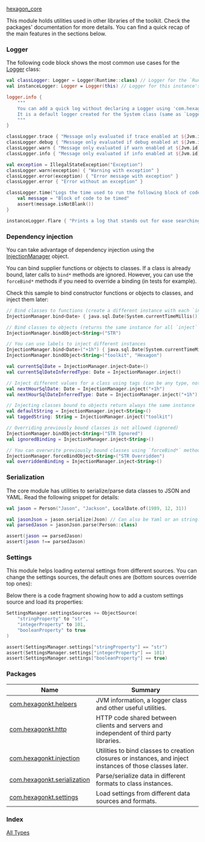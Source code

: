 [hexagon_core](./index.md)

This module holds utilities used in other libraries of the toolkit. Check the packages'
documentation for more details. You can find a quick recap of the main features in the sections
below.

### Logger

The following code block shows the most common use cases for the [Logger](com.hexagonkt.helpers/-logger/index.md) class:

```kotlin
val classLogger: Logger = Logger(Runtime::class) // Logger for the `Runtime` class
val instanceLogger: Logger = Logger(this) // Logger for this instance's class

logger.info {
    """
    You can add a quick log without declaring a Logger using 'com.hexagonkt.helpers.logger'.
    It is a default logger created for the System class (same as `Logger(System::class)`).
    """
}

classLogger.trace { "Message only evaluated if trace enabled at ${Jvm.id}" }
classLogger.debug { "Message only evaluated if debug enabled at ${Jvm.id}" }
classLogger.warn { "Message only evaluated if warn enabled at ${Jvm.id}" }
classLogger.info { "Message only evaluated if info enabled at ${Jvm.id}" }

val exception = IllegalStateException("Exception")
classLogger.warn(exception) { "Warning with exception" }
classLogger.error(exception) { "Error message with exception" }
classLogger.error { "Error without an exception" }

classLogger.time("Logs the time used to run the following block of code") {
    val message = "Block of code to be timed"
    assert(message.isNotBlank())
}

instanceLogger.flare { "Prints a log that stands out for ease searching" }
```

### Dependency injection

You can take advantage of dependency injection using the [InjectionManager](com.hexagonkt.injection/-injection-manager/index.md) object.

You can bind supplier functions or objects to classes. If a class is already bound, later calls to
`bind*` methods are ignored. However, you can use the `forceBind*` methods if you need to override
a binding (in tests for example).

Check this sample to bind constructor functions or objects to classes, and inject them later:

```kotlin
// Bind classes to functions (create a different instance with each `inject` call)
InjectionManager.bind<Date> { java.sql.Date(System.currentTimeMillis()) }

// Bind classes to objects (returns the same instance for all `inject` calls)
InjectionManager.bindObject<String>("STR")

// You can use labels to inject different instances
InjectionManager.bind<Date>("+1h") { java.sql.Date(System.currentTimeMillis() + 3_600_000) }
InjectionManager.bindObject<String>("toolkit", "Hexagon")

val currentSqlDate = InjectionManager.inject<Date>()
val currentSqlDateInferredType: Date = InjectionManager.inject()

// Inject different values for a class using tags (can be any type, not only string)
val nextHourSqlDate: Date = InjectionManager.inject("+1h")
val nextHourSqlDateInferredType: Date = InjectionManager.inject("+1h")

// Injecting classes bound to objects return always the same instance
val defaultString = InjectionManager.inject<String>()
val taggedString: String = InjectionManager.inject("toolkit")

// Overriding previously bound classes is not allowed (ignored)
InjectionManager.bindObject<String>("STR Ignored")
val ignoredBinding = InjectionManager.inject<String>()

// You can overwrite previously bound classes using `forceBind*` methods
InjectionManager.forceBindObject<String>("STR Overridden")
val overriddenBinding = InjectionManager.inject<String>()
```

### Serialization

The core module has utilities to serialize/parse data classes to JSON and YAML. Read the following
snippet for details:

```kotlin
val jason = Person("Jason", "Jackson", LocalDate.of(1989, 12, 31))

val jasonJson = jason.serialize(Json) // Can also be Yaml or an string: "application/json"
val parsedJason = jasonJson.parse(Person::class)

assert(jason == parsedJason)
assert(jason !== parsedJason)
```

### Settings

This module helps loading external settings from different sources. You can change the settings
sources, the default ones are (bottom sources override top ones):

Below there is a code fragment showing how to add a custom settings source and load its properties:

```kotlin
SettingsManager.settingsSources += ObjectSource(
    "stringProperty" to "str",
    "integerProperty" to 101,
    "booleanProperty" to true
)

assert(SettingsManager.settings["stringProperty"] == "str")
assert(SettingsManager.settings["integerProperty"] == 101)
assert(SettingsManager.settings["booleanProperty"] == true)
```

### Packages

| Name | Summary |
|---|---|
| [com.hexagonkt.helpers](com.hexagonkt.helpers/index.md) | JVM information, a logger class and other useful utilities. |
| [com.hexagonkt.http](com.hexagonkt.http/index.md) | HTTP code shared between clients and servers and independent of third party libraries. |
| [com.hexagonkt.injection](com.hexagonkt.injection/index.md) | Utilities to bind classes to creation closures or instances, and inject instances of those classes later. |
| [com.hexagonkt.serialization](com.hexagonkt.serialization/index.md) | Parse/serialize data in different formats to class instances. |
| [com.hexagonkt.settings](com.hexagonkt.settings/index.md) | Load settings from different data sources and formats. |

### Index

[All Types](alltypes/index.md)

